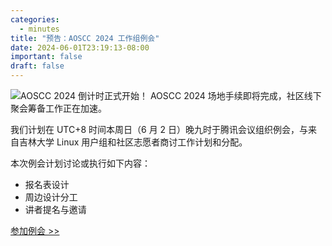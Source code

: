 ```yaml
---
categories:
  - minutes
title: "预告：AOSCC 2024 工作组例会"
date: 2024-06-01T23:19:13-08:00
important: false
draft: false
---
```

![AOSCC 2024 倒计时正式开始！](/assets/coffee-break/20240427/imgs/aoscc-2024.png)
AOSCC 2024 场地手续即将完成，社区线下聚会筹备工作正在加速。

我们计划在 UTC+8 时间本周日（6 月 2 日）晚九时于腾讯会议组织例会，与来自吉林大学 Linux 用户组和社区志愿者商讨工作计划和分配。

本次例会计划讨论或执行如下内容：

- 报名表设计
- 周边设计分工
- 讲者提名与邀请

[参加例会 >>](https://meeting.tencent.com/dm/MolpFZV1OD30)
